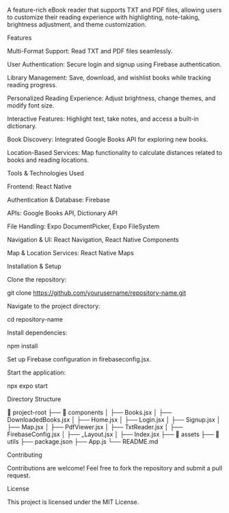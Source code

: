 A feature-rich eBook reader that supports TXT and PDF files, allowing users to customize their reading experience with highlighting, note-taking, brightness adjustment, and theme customization.

Features

Multi-Format Support: Read TXT and PDF files seamlessly.

User Authentication: Secure login and signup using Firebase authentication.

Library Management: Save, download, and wishlist books while tracking reading progress.

Personalized Reading Experience: Adjust brightness, change themes, and modify font size.

Interactive Features: Highlight text, take notes, and access a built-in dictionary.

Book Discovery: Integrated Google Books API for exploring new books.

Location-Based Services: Map functionality to calculate distances related to books and reading locations.

Tools & Technologies Used

Frontend: React Native

Authentication & Database: Firebase

APIs: Google Books API, Dictionary API

File Handling: Expo DocumentPicker, Expo FileSystem

Navigation & UI: React Navigation, React Native Components

Map & Location Services: React Native Maps

Installation & Setup

Clone the repository:

git clone https://github.com/yourusername/repository-name.git

Navigate to the project directory:

cd repository-name

Install dependencies:

npm install

Set up Firebase configuration in firebaseconfig.jsx.

Start the application:

npx expo start

Directory Structure

📂 project-root
├── 📂 components
│   ├── Books.jsx
│   ├── DownloadedBooks.jsx
│   ├── Home.jsx
│   ├── Login.jsx
│   ├── Signup.jsx
│   ├── Map.jsx
│   ├── PdfViewer.jsx
│   ├── TxtReader.jsx
│   ├── FirebaseConfig.jsx
│   ├── _Layout.jsx
│   ├── Index.jsx
├── 📂 assets
├── 📂 utils
├── package.json
├── App.js
└── README.md

Contributing

Contributions are welcome! Feel free to fork the repository and submit a pull request.

License

This project is licensed under the MIT License.
